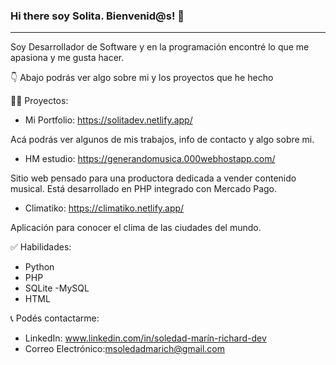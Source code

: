 ### Hi there soy Solita. Bienvenid@s! 👋

***
Soy Desarrollador de Software y en  la programación encontré lo que me apasiona y me gusta hacer. 

👇  Abajo podrás ver algo sobre mi y los proyectos que he hecho

 👩‍💻 Proyectos:
 
- Mi Portfolio:  https://solitadev.netlify.app/

 Acá podrás ver algunos de mis trabajos, info de contacto y algo sobre mi.      

- HM estudio:  https://generandomusica.000webhostapp.com/

Sitio web pensado para una productora dedicada a vender contenido musical. Está desarrollado en PHP integrado con Mercado Pago.

- Climatiko:  https://climatiko.netlify.app/

Aplicación para conocer el clima de las ciudades del mundo.


✅ Habilidades:
- Python
-  PHP
- SQLite
-MySQL
- HTML

📞 Podés contactarme:
- LinkedIn: www.linkedin.com/in/soledad-marín-richard-dev
- Correo Electrónico:msoledadmarich@gmail.com


